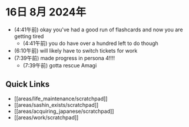 # 16日 8月 2024年
- (4:41午前) okay you've had a good run of flashcards and now you are getting tired
  - (4:41午前) you do have over a hundred left to do though
- (6:10午前) will likely have to switch tickets for work
- (7:39午前) made progress in persona 4!!!!
  - (7:39午前) gotta rescue Amagi




  



## Quick Links
- [[areas/life_maintenance/scratchpad]]
- [[areas/sashin_exists/scratchpad]]
- [[areas/acquiring_japanese/scratchpad]]
- [[areas/work/scratchpad]]
